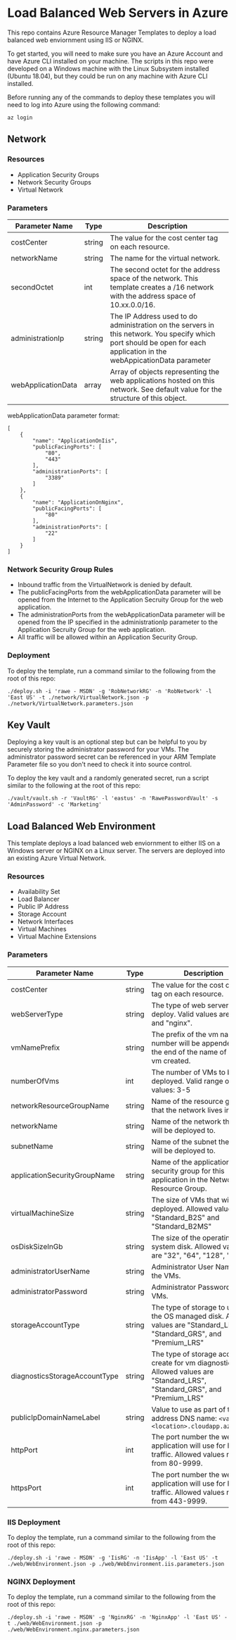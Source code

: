 # Load Balanced Web Servers in Azure

This repo contains Azure Resource Manager Templates to deploy a load balanced web enviornment using IIS or NGINX.

To get started, you will need to make sure you have an Azure Account and have Azure CLI installed on your machine.  The scripts in this repo were developed on a Windows machine with the Linux Subsystem installed (Ubuntu 18.04), but they could be run on any machine with Azure CLI installed.

Before running any of the commands to deploy these templates you will need to log into Azure using the following command:

```
az login
```

## Network

### Resources
* Application Security Groups
* Network Security Groups
* Virtual Network

### Parameters
|Parameter Name|Type|Description|
|---|---|---|
|costCenter|string|The value for the cost center tag on each resource.|
|networkName|string|The name for the virtual network.|
|secondOctet|int|The second octet for the address space of the network.  This template creates a /16 network with the address space of 10.xx.0.0/16.|
|administrationIp|string|The IP Address used to do administration on the servers in this network.  You specify which port should be open for each application in the webAppicationData parameter|
|webApplicationData|array|Array of objects representing the web applications hosted on this network.  See default value for the structure of this object.|

webApplicationData parameter format:

```
[
    {
        "name": "ApplicationOnIis",
        "publicFacingPorts": [
            "80",
            "443"
        ],
        "administrationPorts": [
            "3389"
        ]
    },
    {
        "name": "ApplicationOnNginx",
        "publicFacingPorts": [
            "80"
        ],
        "administrationPorts": [
            "22"
        ]
    }
]
```

### Network Security Group Rules

* Inbound traffic from the VirtualNetwork is denied by default.
* The publicFacingPorts from the webApplicationData parameter will be opened from the Internet to the Application Secruity Group for the web application.
* The administrationPorts  from the webApplicationData parameter will be opened from the IP specified in the administrationIp parameter to the Application Secruity Group for the web application.
* All traffic will be allowed within an Application Security Group.

### Deployment

To deploy the template, run a command similar to the following from the root of this repo:

```
./deploy.sh -i 'rawe - MSDN' -g 'RobNetworkRG' -n 'RobNetwork' -l 'East US' -t ./network/VirtualNetwork.json -p ./network/VirtualNetwork.parameters.json
```

## Key Vault

Deploying a key vault is an optional step but can be helpful to you by securely storing the administrator password for your VMs.  The administrator password secret can be referenced in your ARM Template Parameter file so you don't need to check it into source control.

To deploy the key vault and a randomly generated secret, run a script similar to the following at the root of this repo:

```
./vault/vault.sh -r 'VaultRG' -l 'eastus' -n 'RawePasswordVault' -s 'AdminPassword' -c 'Marketing'
```

## Load Balanced Web Environment

This template deploys a load balanced web enviornment to either IIS on a Windows server or NGINX on a Linux server.  The servers are deployed into an existing Azure Virtual Network.

### Resources

* Availability Set
* Load Balancer
* Public IP Address
* Storage Account
* Network Interfaces
* Virtual Machines
* Virtual Machine Extensions

### Parameters

|Parameter Name|Type|Description|
|---|---|---|
|costCenter|string|The value for the cost center tag on each resource.|
|webServerType|string|The type of web server to deploy.  Valid values are "iis" and "nginx".|
|vmNamePrefix|string|The prefix of the vm name.  A number will be appended to the end of the name of each vm created.|
|numberOfVms|int|The number of VMs to be deployed.  Valid range of values: 3-5|
|networkResourceGroupName|string|Name of the resource group that the network lives in.|
|networkName|string|Name of the network the VMs will be deployed to.|
|subnetName|string|Name of the subnet the VMs will be deployed to.|
|applicationSecurityGroupName|string|Name of the application security group for this application in the Network Resource Group.|
|virtualMachineSize|string|The size of VMs that will be deployed. Allowed values are "Standard_B2S" and "Standard_B2MS"|
|osDiskSizeInGb|string|The size of the operating system disk.  Allowed values are "32", "64", "128", "256".|
|administratorUserName|string|Administrator User Name for the VMs.|
|administratorPassword|string|Administrator Password for the VMs.|
|storageAccountType|string|The type of storage to use for the OS managed disk.  Allowed values are "Standard_LRS", "Standard_GRS", and "Premium_LRS"|
|diagnosticsStorageAccountType|string|The type of storage account to create for vm diagnostics. Allowed values are "Standard_LRS", "Standard_GRS", and "Premium_LRS"|
|publicIpDomainNameLabel|string|Value to use as part of the IP address DNS name: ```<value>.<location>.cloudapp.azure.com```|
|httpPort|int|The port number the web application will use for http traffic. Allowed values range from 80-9999.|
|httpsPort|int|The port number the web application will use for https traffic. Allowed values range from 443-9999.|



### IIS Deployment

To deploy the template, run a command similar to the following from the root of this repo:

```
./deploy.sh -i 'rawe - MSDN' -g 'IisRG' -n 'IisApp' -l 'East US' -t ./web/WebEnvironment.json -p ./web/WebEnvironment.iis.parameters.json
```

### NGINX Deployment

To deploy the template, run a command similar to the following from the root of this repo:

```
./deploy.sh -i 'rawe - MSDN' -g 'NginxRG' -n 'NginxApp' -l 'East US' -t ./web/WebEnvironment.json -p ./web/WebEnvironment.nginx.parameters.json
```